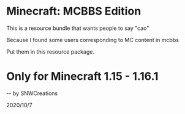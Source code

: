 # Minecraft: MCBBS Edition

This is a resource bundle that wants people to say "cao"

Because I found some users corresponding to MC content in mcbbs

Put them in this resource package.

# Only for Minecraft 1.15 - 1.16.1

-- by SNWCreations

2020/10/7
